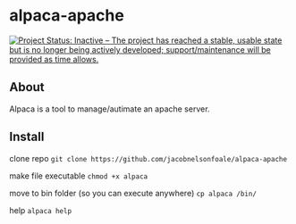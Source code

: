 # alpaca-apache
[![Project Status: Inactive – The project has reached a stable, usable state but is no longer being actively developed; support/maintenance will be provided as time allows.](https://www.repostatus.org/badges/latest/inactive.svg)](https://www.repostatus.org/#inactive)

## About
Alpaca is a tool to manage/autimate an apache server.

## Install

clone repo
`git clone https://github.com/jacobnelsonfoale/alpaca-apache`

make file executable
`chmod +x alpaca`

move to bin folder (so you can execute anywhere)
`cp alpaca /bin/`

help
`alpaca help`
